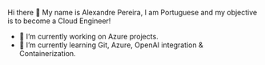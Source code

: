Hi there 👋
My name is Alexandre Pereira, I am Portuguese and my objective is to become a Cloud Engineer!

- 🔭 I’m currently working on Azure projects.
- 🌱 I’m currently learning Git, Azure, OpenAI integration & Containerization.
